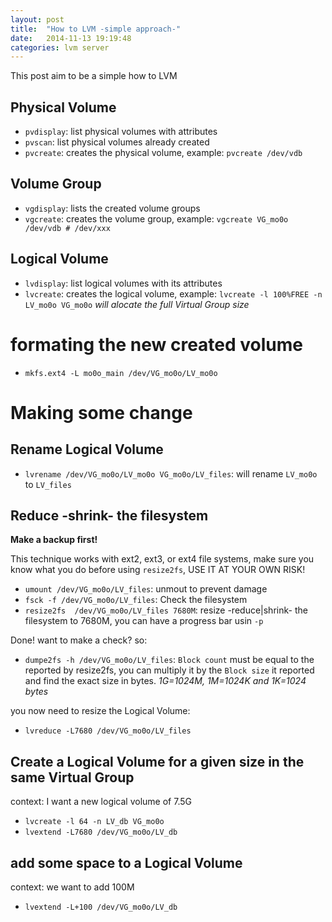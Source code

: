 ```yaml
---
layout: post
title:  "How to LVM -simple approach-"
date:   2014-11-13 19:19:48
categories: lvm server
---
```


This post aim to be a simple how to LVM

## Physical Volume

- `pvdisplay`: list physical volumes with attributes
- `pvscan`: list physical volumes already created
- `pvcreate`: creates the physical volume, example: `pvcreate /dev/vdb`

## Volume Group

- `vgdisplay`: lists the created volume groups
- `vgcreate`: creates the volume group, example: `vgcreate VG_mo0o /dev/vdb # /dev/xxx`

## Logical Volume

- `lvdisplay`: list logical volumes with its attributes
- `lvcreate`: creates the logical volume, example: `lvcreate -l 100%FREE -n LV_mo0o VG_mo0o` *will alocate the full Virtual Group size*

# formating the new created volume

- `mkfs.ext4 -L mo0o_main /dev/VG_mo0o/LV_mo0o`

# Making some change

## Rename Logical Volume

- `lvrename /dev/VG_mo0o/LV_mo0o VG_mo0o/LV_files`: will rename `LV_mo0o` to `LV_files`

## Reduce -shrink- the filesystem

**Make a backup first!**

This technique works with ext2, ext3, or ext4 file systems, make sure you know what you do before using `resize2fs`, USE IT AT YOUR OWN RISK!

- `umount /dev/VG_mo0o/LV_files`: unmout to prevent damage
- `fsck -f /dev/VG_mo0o/LV_files`: Check the filesystem
- `resize2fs  /dev/VG_mo0o/LV_files 7680M`: resize -reduce|shrink- the filesystem to 7680M, you can have a progress bar usin `-p`

Done! want to make a check? so:

- `dumpe2fs -h /dev/VG_mo0o/LV_files`: `Block count` must be equal to the reported by resize2fs, you can multiply it by the `Block size` it reported and find the exact size in bytes. *1G=1024M, 1M=1024K and 1K=1024 bytes*

you now need to resize the Logical Volume:

- `lvreduce -L7680 /dev/VG_mo0o/LV_files`

## Create a Logical Volume for a given size in the same Virtual Group

context: I want a new logical volume of 7.5G

- `lvcreate -l 64 -n LV_db VG_mo0o`
- `lvextend -L7680 /dev/VG_mo0o/LV_db`

## add some space to a Logical Volume

context: we want to add 100M

- `lvextend -L+100 /dev/VG_mo0o/LV_db`
